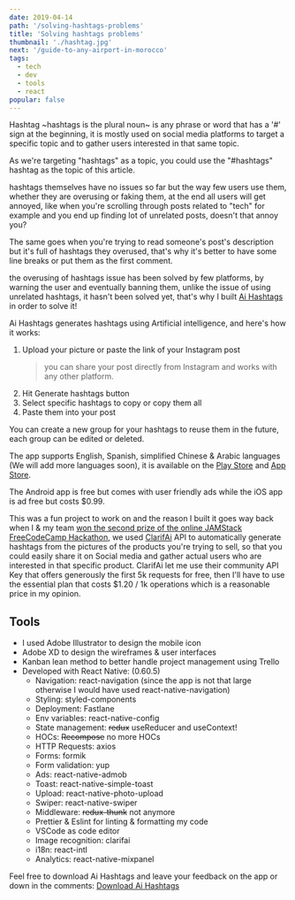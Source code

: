 ```yaml
---
date: 2019-04-14
path: '/solving-hashtags-problems'
title: 'Solving hashtags problems'
thumbnail: './hashtag.jpg'
next: '/guide-to-any-airport-in-morocco'
tags:
  - tech
  - dev
  - tools
  - react
popular: false
---
```


Hashtag ~hashtags is the plural noun~ is any phrase or word that has a '#' sign at the beginning, it is mostly used on social media platforms to target a specific topic and to gather users interested in that same topic.

As we're targeting "hashtags" as a topic, you could use the "#hashtags" hashtag as the topic of this article.

hashtags themselves have no issues so far but the way few users use them, whether they are overusing or faking them, at the end all users will get annoyed, like when you're scrolling through posts related to "tech" for example and you end up finding lot of unrelated posts, doesn't that annoy you?

The same goes when you're trying to read someone's post's description but it's full of hashtags they overused, that's why it's better to have some line breaks or put them as the first comment.

the overusing of hashtags issue has been solved by few platforms, by warning the user and eventually banning them, unlike the issue of using unrelated hashtags, it hasn't been solved yet, that's why I built [Ai Hashtags](https://ai-hashtags.com/?ref=laughface809) in order to solve it!

Ai Hashtags generates hashtags using Artificial intelligence, and here's how it works:

1. Upload your picture or paste the link of your Instagram post
   > you can share your post directly from Instagram and works with any other platform.
2. Hit Generate hashtags button
3. Select specific hashtags to copy or copy them all
4. Paste them into your post

You can create a new group for your hashtags to reuse them in the future, each group can be edited or deleted.

The app supports English, Spanish, simplified Chinese & Arabic languages (We will add more languages soon), it is available on the [Play Store](https://play.google.com/store/apps/details?id=com.aihashtags) and [App Store](https://itunes.apple.com/us/app/ai-hashtags/).

The Android app is free but comes with user friendly ads while the iOS app is ad free but costs \$0.99.

This was a fun project to work on and the reason I built it goes way back when I & my team [won the second prize of the online JAMStack FreeCodeCamp Hackathon](https://medium.freecodecamp.org/winners-from-the-2018-freecodecamp-jamstack-hackathon-at-github-2a39bd1db878), we used [ClarifAi](https://clarifai.com) API to automatically generate hashtags from the pictures of the products you're trying to sell, so that you could easily share it on Social media and gather actual users who are interested in that specific product. ClarifAi let me use their community API Key that offers generously the first 5k requests for free, then I'll have to use the essential plan that costs \$1.20 / 1k operations which is a reasonable price in my opinion.

## Tools

- I used Adobe Illustrator to design the mobile icon
- Adobe XD to design the wireframes & user interfaces
- Kanban lean method to better handle project management using Trello
- Developed with React Native: (0.60.5)
  - Navigation: react-navigation (since the app is not that large otherwise I would have used react-native-navigation)
  - Styling: styled-components
  - Deployment: Fastlane
  - Env variables: react-native-config
  - State management: ~~redux~~ useReducer and useContext!
  - HOCs: ~~Recompose~~ no more HOCs
  - HTTP Requests: axios
  - Forms: formik
  - Form validation: yup
  - Ads: react-native-admob
  - Toast: react-native-simple-toast
  - Upload: react-native-photo-upload
  - Swiper: react-native-swiper
  - Middleware: ~~redux-thunk~~ not anymore
  - Prettier & Eslint for linting & formatting my code
  - VSCode as code editor
  - Image recognition: clarifai
  - i18n: react-intl
  - Analytics: react-native-mixpanel

Feel free to download Ai Hashtags and leave your feedback on the app or down in the comments: [Download Ai Hashtags](https://ai-hashtags.com/?ref=laughface809)
